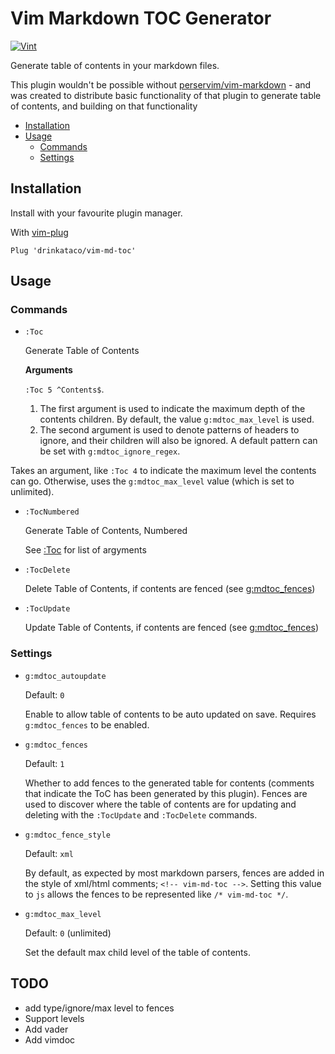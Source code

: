 # Vim Markdown TOC Generator

[![Vint](https://github.com/drinkataco/vim-md-toc/workflows/Vint/badge.svg)](https://github.com/drinkataco/vim-md-toc/actions?workflow=Vint)

Generate table of contents in your markdown files.

This plugin wouldn't be possible without [perservim/vim-markdown](https://github.com/preservim/vim-markdown) - and was created to distribute basic functionality of that plugin to generate table of contents, and building on that functionality

<!-- vim-md-toc -->
* [Installation](#installation)
* [Usage](#usage)
  * [Commands](#commands)
  * [Settings](#settings)
<!-- vim-md-toc END -->

## Installation
Install with your favourite plugin manager.

With [vim-plug](https://github.com/junegunn/vim-plug)

```Vimscript
Plug 'drinkataco/vim-md-toc'
```

## Usage

### Commands

* `:Toc`

   Generate Table of Contents

   **Arguments**

   `:Toc 5 ^Contents$`.

   1. The first argument is used to indicate the maximum depth of the contents children. By default, the value `g:mdtoc_max_level` is used.
   2. The second argument is used to denote patterns of headers to ignore, and their children will also be ignored. A default pattern can be set with `g:mdtoc_ignore_regex`.

Takes an argument, like `:Toc 4` to indicate the maximum level the contents can go. Otherwise, uses the `g:mdtoc_max_level` value (which is set to unlimited).

* `:TocNumbered`

   Generate Table of Contents, Numbered

   See [:Toc](#toc) for list of argyments

* `:TocDelete`

   Delete Table of Contents, if contents are fenced (see [g:mdtoc_fences](#gmdtock_fences))

* `:TocUpdate`

   Update Table of Contents, if contents are fenced (see [g:mdtoc_fences](#gmdtock_fences))

### Settings

* `g:mdtoc_autoupdate`

   Default: `0`

   Enable to allow table of contents to be auto updated on save. Requires `g:mdtoc_fences` to be enabled.

* `g:mdtoc_fences`

   Default: `1`

   Whether to add fences to the generated table for contents (comments that indicate the ToC has been generated by this plugin). Fences are used to discover where the table of contents are for updating and deleting with the `:TocUpdate` and `:TocDelete` commands.

* `g:mdtoc_fence_style`

   Default: `xml`

   By default, as expected by most markdown parsers, fences are added in the style of xml/html comments; `<!-- vim-md-toc -->`. Setting this value to `js` allows the fences to be represented like `/* vim-md-toc */`.

* `g:mdtoc_max_level`

   Default: `0` (unlimited)

   Set the default max child level of the table of contents.

## TODO

- add type/ignore/max level to fences
- Support levels
- Add vader
- Add vimdoc
